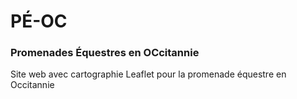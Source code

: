 # PÉ-OC
### Promenades Équestres en OCcitannie

Site web avec cartographie Leaflet pour la promenade équestre en Occitannie

